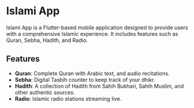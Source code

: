 # Islami App

Islami App is a Flutter-based mobile application designed to provide users with a comprehensive Islamic experience. It includes features such as Quran, Sebha, Hadith, and Radio.

## Features

- **Quran**: Complete Quran with Arabic text, and audio recitations.
- **Sebha**: Digital Tasbih counter to keep track of your dhikr.
- **Hadith**: A collection of Hadith from Sahih Bukhari, Sahih Muslim, and other authentic sources.
- **Radio**: Islamic radio stations streaming live.
